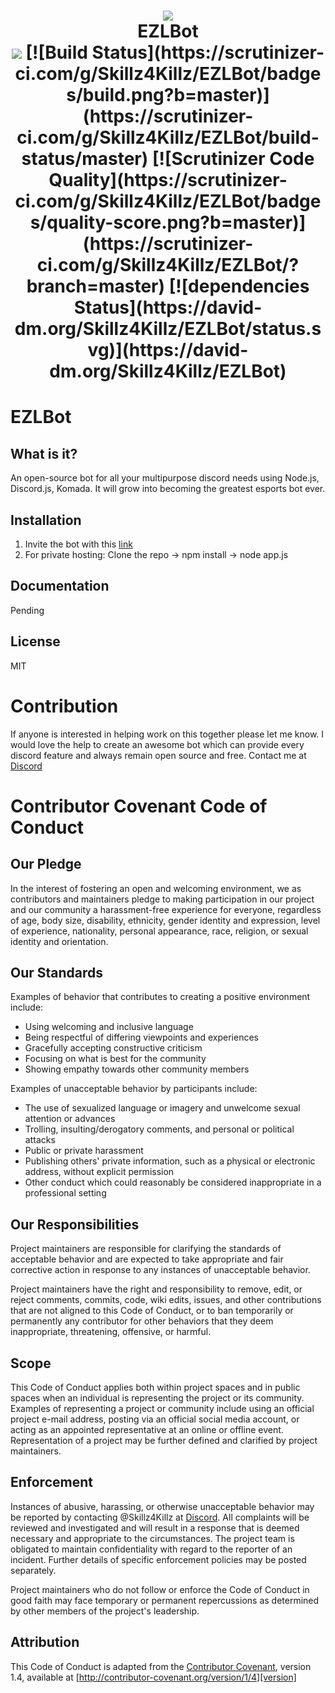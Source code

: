 <h1 align='center' color= 'orange'>
  <a href='https://discord.gg/VHVY7rb' style='border-radius: 50%'><img src='https://cdn.discordapp.com/attachments/282541228904546305/349284130128658433/FaceBook_Cover.png'></a>
  <br>
  EZLBot
  <br>
  <a href="https://discord.gg/VHVY7rb" target="_blank"><img src="https://discordapp.com/api/guilds/233300409308020736/embed.png"></a>
  [![Build Status](https://scrutinizer-ci.com/g/Skillz4Killz/EZLBot/badges/build.png?b=master)](https://scrutinizer-ci.com/g/Skillz4Killz/EZLBot/build-status/master)
  [![Scrutinizer Code Quality](https://scrutinizer-ci.com/g/Skillz4Killz/EZLBot/badges/quality-score.png?b=master)](https://scrutinizer-ci.com/g/Skillz4Killz/EZLBot/?branch=master)
  [![dependencies Status](https://david-dm.org/Skillz4Killz/EZLBot/status.svg)](https://david-dm.org/Skillz4Killz/EZLBot)
</h1>

# EZLBot

## What is it?

An open-source bot for all your multipurpose discord needs using Node.js, Discord.js, Komada. It will grow into becoming the greatest esports bot ever.

## Installation

1. Invite the bot with this [link](https://discordapp.com/oauth2/authorize?client_id=334086035808190464&permissions=473967622&scope=bot)
2. For private hosting: Clone the repo -> npm install -> node app.js

## Documentation

Pending

## License

MIT

# Contribution

If anyone is interested in helping work on this together please let me know. I would love the help to create an awesome bot which can provide every discord feature and always remain open source and free. Contact me at [Discord](https://discord.gg/VHVY7rb)

# Contributor Covenant Code of Conduct

## Our Pledge

In the interest of fostering an open and welcoming environment, we as
contributors and maintainers pledge to making participation in our project and
our community a harassment-free experience for everyone, regardless of age, body
size, disability, ethnicity, gender identity and expression, level of experience,
nationality, personal appearance, race, religion, or sexual identity and
orientation.

## Our Standards

Examples of behavior that contributes to creating a positive environment
include:

* Using welcoming and inclusive language
* Being respectful of differing viewpoints and experiences
* Gracefully accepting constructive criticism
* Focusing on what is best for the community
* Showing empathy towards other community members

Examples of unacceptable behavior by participants include:

* The use of sexualized language or imagery and unwelcome sexual attention or
advances
* Trolling, insulting/derogatory comments, and personal or political attacks
* Public or private harassment
* Publishing others' private information, such as a physical or electronic
  address, without explicit permission
* Other conduct which could reasonably be considered inappropriate in a
  professional setting

## Our Responsibilities

Project maintainers are responsible for clarifying the standards of acceptable
behavior and are expected to take appropriate and fair corrective action in
response to any instances of unacceptable behavior.

Project maintainers have the right and responsibility to remove, edit, or
reject comments, commits, code, wiki edits, issues, and other contributions
that are not aligned to this Code of Conduct, or to ban temporarily or
permanently any contributor for other behaviors that they deem inappropriate,
threatening, offensive, or harmful.

## Scope

This Code of Conduct applies both within project spaces and in public spaces
when an individual is representing the project or its community. Examples of
representing a project or community include using an official project e-mail
address, posting via an official social media account, or acting as an appointed
representative at an online or offline event. Representation of a project may be
further defined and clarified by project maintainers.

## Enforcement

Instances of abusive, harassing, or otherwise unacceptable behavior may be
reported by contacting @Skillz4Killz at [Discord](https://discord.gg/VHVY7rb). All
complaints will be reviewed and investigated and will result in a response that
is deemed necessary and appropriate to the circumstances. The project team is
obligated to maintain confidentiality with regard to the reporter of an incident.
Further details of specific enforcement policies may be posted separately.

Project maintainers who do not follow or enforce the Code of Conduct in good
faith may face temporary or permanent repercussions as determined by other
members of the project's leadership.

## Attribution

This Code of Conduct is adapted from the [Contributor Covenant][homepage], version 1.4,
available at [http://contributor-covenant.org/version/1/4][version]

[homepage]: http://contributor-covenant.org
[version]: http://contributor-covenant.org/version/1/4/